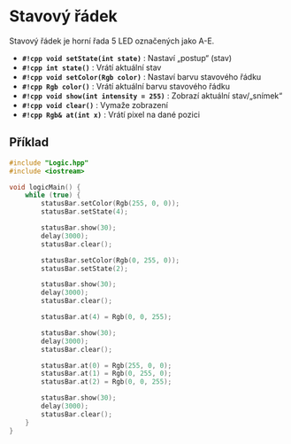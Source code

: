 # Stavový řádek

Stavový řádek je horní řada 5 LED označených jako A-E.

- **`#!cpp void setState(int state)`** : Nastaví „postup“ (stav)
- **`#!cpp int state()`** : Vrátí aktuální stav
- **`#!cpp void setColor(Rgb color)`** : Nastaví barvu stavového řádku
- **`#!cpp Rgb color()`** : Vrátí aktuální barvu stavového řádku
- **`#!cpp void show(int intensity = 255)`** : Zobrazí aktuální stav/„snímek“
- **`#!cpp void clear()`** : Vymaže zobrazení
- **`#!cpp Rgb& at(int x)`** : Vrátí pixel na dané pozici

## Příklad

```cpp
#include "Logic.hpp"
#include <iostream>

void logicMain() {
    while (true) {
        statusBar.setColor(Rgb(255, 0, 0));
        statusBar.setState(4);

        statusBar.show(30);
        delay(3000);
        statusBar.clear();

        statusBar.setColor(Rgb(0, 255, 0));
        statusBar.setState(2);

        statusBar.show(30);
        delay(3000);
        statusBar.clear();

        statusBar.at(4) = Rgb(0, 0, 255);

        statusBar.show(30);
        delay(3000);
        statusBar.clear();

        statusBar.at(0) = Rgb(255, 0, 0);
        statusBar.at(1) = Rgb(0, 255, 0);
        statusBar.at(2) = Rgb(0, 0, 255);

        statusBar.show(30);
        delay(3000);
        statusBar.clear();
    }
}
```

